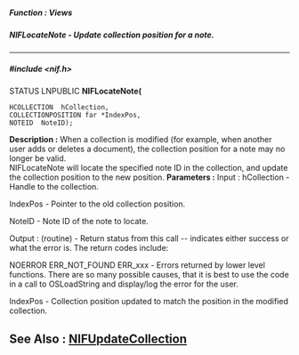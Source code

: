 ##### Function : Views
##### NIFLocateNote - Update collection position for a note.
---
##### #include <nif.h>
STATUS LNPUBLIC **NIFLocateNote(**

	HCOLLECTION  hCollection,
	COLLECTIONPOSITION far *IndexPos,
	NOTEID  NoteID);
**Description :**
When a collection is modified (for example, when another user adds or deletes a 
document), the collection position for a note may no longer be valid.  
NIFLocateNote will locate the specified note ID in the collection, and update 
the collection position to the new position.
**Parameters :**
Input :
hCollection  -  Handle to the collection.

IndexPos  -  Pointer to the old collection position.

NoteID  -  Note ID of the note to locate.

Output :
(routine)  -  Return status from this call -- indicates either success or what the error is. The return codes include:

NOERROR
ERR_NOT_FOUND
ERR_xxx - Errors returned by lower level functions.  There are so many possible causes, that it is best to use the code in a call to OSLoadString and display/log the error for the user.


IndexPos  -  Collection position updated to match the position in the modified collection.

**See Also :**
[NIFUpdateCollection](D:/md_files/NIFUpdateCollection.md)
---
